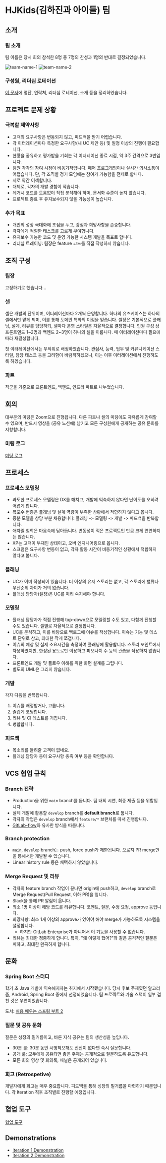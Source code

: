 # HJKids(김하진과 아이들) 팀

## 소개

### 팀 소개

팀 이름은 당시 회의 참석한 8명 중 7명의 찬성과 1명의 반대로 결정되었습니다.

![team-name-1](./resources/team-name-1.png)
![team-name-2](./resources/team-name-2.png)

### 구성원, 리더십 로테이션

[이 문서](./members.md)에 명단, 연락처, 리더십 로테이션, 소개 등을 정리하였습니다.

## 프로젝트 문제 상황

### 극복할 제약사항

- 고객의 요구사항은 변동되지 않고, 피드백을 받기 어렵습니다.
- 각 이터레이션마다 특정한 요구사항(새 UC 제안 등) 및 일정 이상의 진행이 필요합니다.
- 현황을 공유하고 평가받을 기회는 각 이터레이션 종료 시점, 약 3주 간격으로 3번입니다.
- 팀원 각각의 참여 시점이 비동기적입니다. 페어 프로그래밍이나 실시간 의사소통이 어렵습니다. 단, 각 조직별 정기 모임에는 참여가 가능함을 전제로 합니다.
- 서로 약간 어색합니다.
- 대체로, 각자의 개발 경험이 적습니다.
- 레거시 코드를 도움없이 직접 분석해야 하며, 문서화 수준이 높지 않습니다.
- 프로젝트 종료 후 유지보수되지 않을 가능성이 높습니다.

### 추가 목표

- 개인의 성장 극대화에 초점을 두고, 강점과 희망사항을 존중합니다.
- 각자에게 적절한 태스크를 고르게 부여합니다.
- 유지보수 가능한 코드 및 운영 가능한 시스템 개발을 목표로 합니다.
- 리더십 트레이닝: 팀장은 feature 코드를 직접 작성하지 않습니다.

## 조직 구성

### 팀장

고정하기로 했습니다...

### 셀

셀은 개발의 단위이며, 이터레이션마다 2개씩 운영합니다.
하나의 유즈케이스는 하나의 셀에서만 맡게 되며, 이를 통해 도메인 특화의 이점을 얻습니다.
셀장은 기본적으로 플래닝, 설계, 리뷰를 담당하되, 셀마다 운영 스타일은 자율적으로 결정합니다.
인원 구성 상 프론트엔드 1\~2명과 백엔드 2\~3명이 하나의 셀을 이룹니다.
매 이터레이션마다 필요에 따라 재결성합니다.

첫 이터레이션에서는 무작위로 배정하였습니다.
관심사, 능력, 업무 및 커뮤니케이션 스타일, 담당 태스크 등을 고려함이 바람직하겠으나, 이는 이후 이터레이션에서 진행하도록 하겠습니다.

### 파트

직군을 기준으로 프론트엔드, 백엔드, 인프라 파트로 나누었습니다.

## 회의

대부분의 미팅은 Zoom으로 진행됩니다.
다른 파트나 셀의 미팅에도 자유롭게 참여할 수 있으며, 반드시 영상을 (공유 노션에) 남기고 모든 구성원에개 공개하는 공유 문화를 지향합니다.

### 미팅 로그

[미팅 로그](./meeting-logs/README.md)

## 프로세스

### 프로세스 모델링

- 과도한 프로세스 모델링은 DX를 해치고, 개발에 익숙하지 않다면 난이도를 오히려 어렵게 합니다.
- 폭포수 변종은 플래닝 및 설계 역량이 부족한 상황에서 적합하지 않다고 봅니다.
- 증분 모델을 상당 부분 채용합니다: 플래닝 -> 모델링 -> 개발 -> 피드백을 반복합니다.
- 애자일 철학은 마음속에 담아둡니다. 변동성이 적은 프로젝트인 만큼 크게 연연하지는 않습니다.
- XP는 고객이 부재인 상태이고, 오버 엔지니어링으로 봅니다.
- 스크럼은 요구사항 변동이 없고, 각자 활동 시간이 비동기적인 상황에서 적합하지 않다고 봅니다.

### 플래닝

- UC가 이미 작성되어 있습니다. 더 이상의 유저 스토리는 없고, 각 스토리에 밸류나 우선순위 차이가 거의 없습니다.
- 플래닝 담당자(셀장)은 UC를 미리 숙지해야 합니다.

### 모델링

- 플래닝 담당자가 직접 진행해 top-down으로 모델링할 수도 있고, 다함께 진행할 수도 있습니다. 셀별로 자율적으로 결정합니다.
- UC를 분석하고, 이를 바탕으로 백로그에 이슈를 작성합니다. 이슈는 기능 및 테스트 단위로 삼고, 최대한 작게 쪼갭니다.
- 이슈의 예상 및 실제 소요시간을 측정하여 플래닝에 활용합니다. 스토리 포인트에서 차용하였지만, 한정된 용도로만 이용하고 피보나치 수 등의 관습을 적용하지 않습니다.
- 프론트엔드 개발 및 플로우 이해를 위한 화면 설계를 그립니다.
- 별도의 UML은 그리지 않습니다.

### 개발

각자 다음을 반복합니다.

1. 이슈를 배정받거나, 고릅니다.
2. 즐겁게 코딩합니다.
3. 리뷰 및 CI 테스트를 거칩니다.
4. 병합합니다.

### 피드백

- 목소리를 들려줄 고객이 없네요.
- 플래닝 담당자 등이 요구사항 충족 여부 등을 확인합니다.

## VCS 협업 규칙

### Branch 전략

- Production을 위한 `main` branch를 둡니다. 팀 내외 시연, 최종 제출 등을 위함입니다.
- 실제 개발에 활용할 `develop` branch를 **default branch**로 둡니다.
- 각자의 작업은 `develop` branch에서 `feature/*` 브랜치를 따서 진행합니다.
- [GitLab-flow](https://github.com/jadsonjs/gitlab-flow)와 유사한 방식을 따릅니다.

### Branch protection

- `main`, `develop` branch는 push, force push가 제한됩니다. 오로지 PR merge만을 통해서만 개발될 수 있습니다.
- Linear history rule 등은 채택하지 않았습니다.

### Merge Request 및 리뷰

- 각자의 feature branch 작업이 끝나면 origin에 push하고, `develop` branch로 Merge Request(Pull Request, 이하 PR)을 엽니다.
- Slack을 통해 PR 알림이 옵니다.
- 최소 1명 이상이 해당 코드를 리뷰합니다. 코멘트, 질문, 수정 요청, approve 등입니다.
- 희망사항: 최소 1개 이상의 approve가 있어야 해야 merge가 가능하도록 시스템을 설정합니다.
  - 하지만 GitLab Enterprise가 아니어서 이 기능을 사용할 수 없습니다.
- 리뷰는 최대한 정중하게 합니다. 특히, "왜 이렇게 했어?"와 같은 공격적인 질문은 피하고, 최대한 완곡하게 합니다.

## 문화

### Spring Boot 스터디

학기 초 Java 개발에 익숙해지자는 취지에서 시작했습니다.
당시 후보 주제였던 알고리즘, Android, Spring Boot 중에서 선정되었습니다.
팀 프로젝트와 기술 스택이 일부 겹친 것은 우연이었습니다.

도서: [처음 배우는 스프링 부트 2](https://www.yes24.com/Product/Goods/64584833)

### 질문 및 공유 문화

질문은 성장의 밑거름이고, 바른 지식 공유는 팀의 생산성을 높입니다.

- 30분 룰: 30분 동안 시행착오해도 진전이 없다면 즉시 질문합니다.
- 공개 룰: 모두에게 공유되면 좋은 주제는 공개적으로 질문하도록 유도합니다.
- 모든 회의 영상 및 회의록, 채널은 공개되어 있습니다.

### 회고 (Retrospetive)

개발자에게 회고는 매우 중요합니다. 피드백을 통해 성장의 밑거름을 마련하기 때문입니다.
각 Iteration 직후 조직별로 진행할 예정입니다.

## 협업 도구

[협업 도구](./collaboration-tools.md)

## Demonstrations

- [Iteration 1 Demonstration](./presentation/1031_first_iteration/README.md)
- [Iteration 2 Demonstration](./presentation/1123-iteration-2/README.md)

